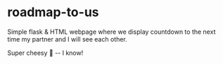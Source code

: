 # roadmap-to-us

Simple flask & HTML webpage where we display countdown to  the next time my partner and I will see each other.

Super cheesy :cheese: -- I know!
